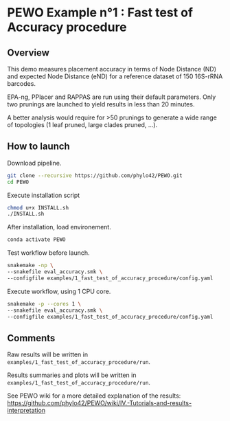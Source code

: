 # PEWO Example n°1 : Fast test of Accuracy procedure

## Overview

This demo measures placement accuracy in terms of Node Distance (ND)
and expected Node Distance (eND) for a reference dataset
of 150 16S-rRNA barcodes.

EPA-ng, PPlacer and RAPPAS are run using their default parameters.
Only two prunings are launched to yield results in less than 20 minutes.

A better analysis would require for >50 prunings to generate a wide
range of topologies (1 leaf pruned, large clades pruned, ...).


## How to launch

Download pipeline.
``` bash
git clone --recursive https://github.com/phylo42/PEWO.git
cd PEWO
```

Execute installation script
``` bash
chmod u+x INSTALL.sh
./INSTALL.sh
```

After installation, load environement.
``` bash
conda activate PEWO
```

Test workflow before launch.
``` bash
snakemake -np \
--snakefile eval_accuracy.smk \
--configfile examples/1_fast_test_of_accuracy_procedure/config.yaml
```

Execute workflow, using 1 CPU core.
``` bash
snakemake -p --cores 1 \
--snakefile eval_accuracy.smk \
--configfile examples/1_fast_test_of_accuracy_procedure/config.yaml
```

## Comments

Raw results will be written in
`examples/1_fast_test_of_accuracy_procedure/run`.

Results summaries and plots will be written in
`examples/1_fast_test_of_accuracy_procedure/run`.

See PEWO wiki for a more detailed explanation of the results:
https://github.com/phylo42/PEWO/wiki/IV.-Tutorials-and-results-interpretation

